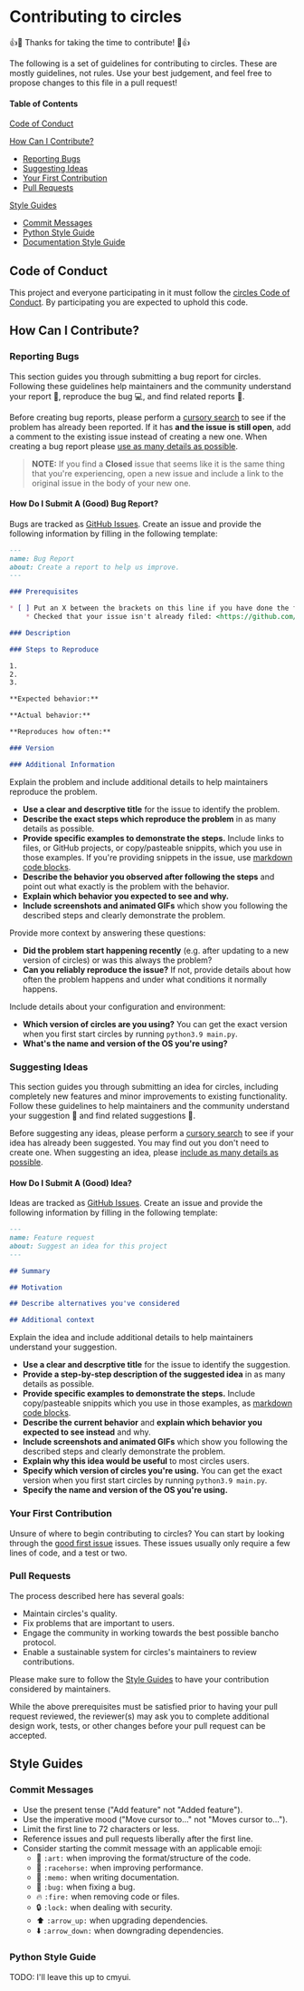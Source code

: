 # Contributing to circles

:+1::tada: Thanks for taking the time to contribute! :tada::+1:

The following is a set of guidelines for contributing to circles. These are mostly guidelines, not rules. Use your best judgement, and feel free to propose changes to this file in a pull request!

#### Table of Contents

[Code of Conduct](#code-of-conduct)

[How Can I Contribute?](#how-can-i-contribute)
  * [Reporting Bugs](#reporting-bugs)
  * [Suggesting Ideas](#suggesting-ideas)
  * [Your First Contribution](#your-first-contribution)
  * [Pull Requests](#pull-requests)
 
 [Style Guides](#style-guides)
  * [Commit Messages](#commit-messages)
  * [Python Style Guide](#python-style-guide)
  * [Documentation Style Guide](#documentation-style-guide)

## Code of Conduct

This project and everyone participating in it must follow the [circles Code of Conduct](CODE_OF_CONDUCT.md). By participating you are expected to uphold this code.

## How Can I Contribute?

### Reporting Bugs

This section guides you through submitting a bug report for circles. Following these guidelines help maintainers and the community understand your report :pencil:, reproduce the bug :computer:, and find related reports :mag_right:.

Before creating bug reports, please perform a [cursory search](https://github.com/search?l=&p=2&q=is%3Aissue+repo%3Acmyui%2Fgulag) to see if the problem has already been reported. If it has **and the issue is still open**, add a comment to the existing issue instead of creating a new one. When creating a bug report please [use as many details as possible](#how-do-i-submit-a-good-bug-report).

> **NOTE:** If you find a **Closed** issue that seems like it is the same thing that you're experiencing, open a new issue and include a link to the original issue in the body of your new one.

#### How Do I Submit A (Good) Bug Report?

Bugs are tracked as [GitHub Issues](https://guides.github.com/features/issues/). Create an issue and provide the following information by filling in the following template:
```md
---
name: Bug Report
about: Create a report to help us improve.
---

### Prerequisites

* [ ] Put an X between the brackets on this line if you have done the following:
    * Checked that your issue isn't already filed: <https://github.com/search?l=&p=2&q=is%3Aissue+repo%3Acmyui%2Fgulag>

### Description

### Steps to Reproduce

1.
2.
3.

**Expected behavior:**

**Actual behavior:**

**Reproduces how often:**

### Version

### Additional Information

```

Explain the problem and include additional details to help maintainers reproduce the problem.

* **Use a clear and descrptive title** for the issue to identify the problem.
* **Describe the exact steps which reproduce the problem** in as many details as possible.
* **Provide specific examples to demonstrate the steps.** Include links to files, or GitHub projects, or copy/pasteable snippits, which you use in those examples. If you're providing snippets in the issue, use [markdown code blocks](https://help.github.com/articles/markdown-basics/#multiple-lines).
* **Describe the behavior you observed after following the steps** and point out what exactly is the problem with the behavior.
* **Explain which behavior you expected to see and why.**
* **Include screenshots and animated GIFs** which show you following the described steps and clearly demonstrate the problem.

Provide more context by answering these questions:

* **Did the problem start happening recently** (e.g. after updating to a new version of circles) or was this always the problem?
* **Can you reliably reproduce the issue?** If not, provide details about how often the problem happens and under what conditions it normally happens.


Include details about your configuration and environment:

* **Which version of circles are you using?** You can get the exact version when you first start circles by running `python3.9 main.py`.
* **What's the name and version of the OS you're using?**

### Suggesting Ideas

This section guides you through submitting an idea for circles, including completely new features and minor improvements to existing functionality. Follow these guidelines to help maintainers and the community understand your suggestion :pencil: and find related suggestions :mag_right:.

Before suggesting any ideas, please perform a [cursory search](https://github.com/search?l=&p=2&q=is%3Aissue+repo%3Acmyui%2Fgulag) to see if your idea has already been suggested. You may find out you don't need to create one. When suggesting an idea, please [include as many details as possible](#how-do-i-submit-a-good-idea).

#### How Do I Submit A (Good) Idea?

Ideas are tracked as [GitHub Issues](https://guides.github.com/features/issues/). Create an issue and provide the following information by filling in the following template:
```md
---
name: Feature request
about: Suggest an idea for this project
---

## Summary

## Motivation

## Describe alternatives you've considered

## Additional context

```

Explain the idea and include additional details to help maintainers understand your suggestion.

* **Use a clear and descrptive title** for the issue to identify the suggestion.
* **Provide a step-by-step description of the suggested idea** in as many details as possible.
* **Provide specific examples to demonstrate the steps.** Include copy/pasteable snippits which you use in those examples, as [markdown code blocks](https://help.github.com/articles/markdown-basics/#multiple-lines).
* **Describe the current behavior** and **explain which behavior you expected to see instead** and why.
* **Include screenshots and animated GIFs** which show you following the described steps and clearly demonstrate the problem.
* **Explain why this idea would be useful** to most circles users.
* **Specify which version of circles you're using.** You can get the exact version when you first start circles by running `python3.9 main.py`.
* **Specify the name and version of the OS you're using.**

### Your First Contribution

Unsure of where to begin contributing to circles? You can start by looking through the [good first issue](https://github.com/cmyui/circles/labels/good%20first%20issue) issues. These issues usually only require a few lines of code, and a test or two.

### Pull Requests

The process described here has several goals:

- Maintain circles's quality.
- Fix problems that are important to users.
- Engage the community in working towards the best possible bancho protocol.
- Enable a sustainable system for circles's maintainers to review contributions.

Please make sure to follow the [Style Guides](#style-guides) to have your contribution considered by maintainers.

While the above prerequisites must be satisfied prior to having your pull request reviewed, the reviewer(s) may ask you to complete additional design work, tests, or other changes before your pull request can be accepted.

## Style Guides

### Commit Messages

* Use the present tense ("Add feature" not "Added feature").
* Use the imperative mood ("Move cursor to..." not "Moves cursor to...").
* Limit the first line to 72 characters or less.
* Reference issues and pull requests liberally after the first line.
* Consider starting the commit message with an applicable emoji:
  * :art: `:art:` when improving the format/structure of the code.
  * :racehorse: `:racehorse:` when improving performance.
  * :memo: `:memo:` when writing documentation.
  * :bug: `:bug:` when fixing a bug.
  * :fire: `:fire:` when removing code or files.
  * :lock: `:lock:` when dealing with security.
  * :arrow_up: `:arrow_up:` when upgrading dependencies.
  * :arrow_down: `:arrow_down:` when downgrading dependencies.
  
### Python Style Guide

TODO: I'll leave this up to cmyui.
